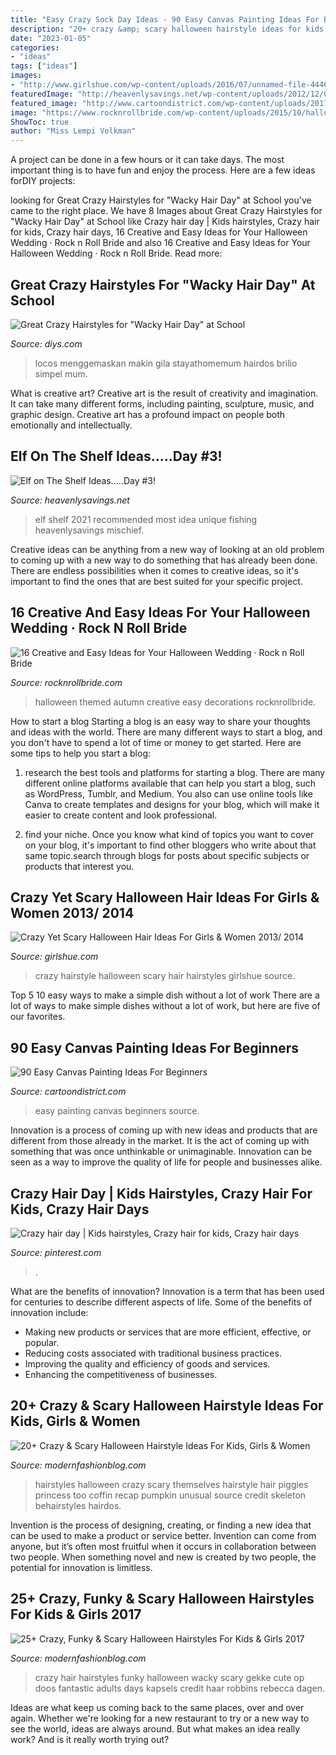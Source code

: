 ```yaml
---
title: "Easy Crazy Sock Day Ideas - 90 Easy Canvas Painting Ideas For Beginners"
description: "20+ crazy &amp; scary halloween hairstyle ideas for kids, girls &amp; women"
date: "2023-01-05"
categories:
- "ideas"
tags: ["ideas"]
images:
- "http://www.girlshue.com/wp-content/uploads/2016/07/unnamed-file-4446.jpg"
featuredImage: "http://heavenlysavings.net/wp-content/uploads/2012/12/005done2-917x1024.jpg"
featured_image: "http://www.cartoondistrict.com/wp-content/uploads/2017/06/Easy-Canvas-Painting-Ideas-For-Beginners16-1.jpg"
image: "https://www.rocknrollbride.com/wp-content/uploads/2015/10/halloween-wedding-30-640x959.jpg"
ShowToc: true
author: "Miss Lempi Volkman"
---
```



A project can be done in a few hours or it can take days. The most important thing is to have fun and enjoy the process. Here are a few ideas forDIY projects: 

	

		
looking for Great Crazy Hairstyles for &quot;Wacky Hair Day&quot; at School you've came to the right place. We have 8 Images about Great Crazy Hairstyles for &quot;Wacky Hair Day&quot; at School like Crazy hair day | Kids hairstyles, Crazy hair for kids, Crazy hair days, 16 Creative and Easy Ideas for Your Halloween Wedding · Rock n Roll Bride and also 16 Creative and Easy Ideas for Your Halloween Wedding · Rock n Roll Bride. Read more:
		
    
## Great Crazy Hairstyles For &quot;Wacky Hair Day&quot; At School

<img loading=lazy src="https://cdn.diys.com/wp-content/uploads/2016/01/zipper-hair.jpg" onerror="this.onerror=null;this.src='https://tse4.mm.bing.net/th?id=OIP.h7crGhlbHoFvpToeY3bbKgHaJ4&amp;pid=15.1';" alt="Great Crazy Hairstyles for &quot;Wacky Hair Day&quot; at School">

_Source: diys.com_

>locos menggemaskan makin gila stayathomemum hairdos brilio simpel mum. 

	

What is creative art?
Creative art is the result of creativity and imagination. It can take many different forms, including painting, sculpture, music, and graphic design. Creative art has a profound impact on people both emotionally and intellectually.

    
## Elf On The Shelf Ideas.....Day #3!

<img loading=lazy src="http://heavenlysavings.net/wp-content/uploads/2012/12/005done2-917x1024.jpg" onerror="this.onerror=null;this.src='https://tse1.mm.bing.net/th?id=OIP.7HYM0cuehuzycifAiKgNdQHaIR&amp;pid=15.1';" alt="Elf on The Shelf Ideas.....Day #3!">

_Source: heavenlysavings.net_

>elf shelf 2021 recommended most idea unique fishing heavenlysavings mischief. 

	

Creative ideas can be anything from a new way of looking at an old problem to coming up with a new way to do something that has already been done. There are endless possibilities when it comes to creative ideas, so it's important to find the ones that are best suited for your specific project.

    
## 16 Creative And Easy Ideas For Your Halloween Wedding · Rock N Roll Bride

<img loading=lazy src="https://www.rocknrollbride.com/wp-content/uploads/2015/10/halloween-wedding-30-640x959.jpg" onerror="this.onerror=null;this.src='https://tse1.mm.bing.net/th?id=OIP.ut_6S7izWYtCZnNfxcd5IQHaLG&amp;pid=15.1';" alt="16 Creative and Easy Ideas for Your Halloween Wedding · Rock n Roll Bride">

_Source: rocknrollbride.com_

>halloween themed autumn creative easy decorations rocknrollbride. 

	

How to start a blog
Starting a blog is an easy way to share your thoughts and ideas with the world. There are many different ways to start a blog, and you don't have to spend a lot of time or money to get started. Here are some tips to help you start a blog: 
1. research the best tools and platforms for starting a blog. There are many different online platforms available that can help you start a blog, such as WordPress, Tumblr, and Medium. You also can use online tools like Canva to create templates and designs for your blog, which will make it easier to create content and look professional. 

2. find your niche. Once you know what kind of topics you want to cover on your blog, it's important to find other bloggers who write about that same topic.search through blogs for posts about specific subjects or products that interest you.

    
## Crazy Yet Scary Halloween Hair Ideas For Girls &amp; Women 2013/ 2014

<img loading=lazy src="http://www.girlshue.com/wp-content/uploads/2016/07/unnamed-file-4446.jpg" onerror="this.onerror=null;this.src='https://tse2.mm.bing.net/th?id=OIP.LlFwS1KDjem8WAv5H4m2LwHaLH&amp;pid=15.1';" alt="Crazy Yet Scary Halloween Hair Ideas For Girls &amp; Women 2013/ 2014">

_Source: girlshue.com_

>crazy hairstyle halloween scary hair hairstyles girlshue source. 

	

Top 5 10 easy ways to make a simple dish without a lot of work
There are a lot of ways to make simple dishes without a lot of work, but here are five of our favorites.

    
## 90 Easy Canvas Painting Ideas For Beginners

<img loading=lazy src="http://www.cartoondistrict.com/wp-content/uploads/2017/06/Easy-Canvas-Painting-Ideas-For-Beginners16-1.jpg" onerror="this.onerror=null;this.src='https://tse2.mm.bing.net/th?id=OIP.x74ywo_6lFqgoTmFRqKvLQHaKQ&amp;pid=15.1';" alt="90 Easy Canvas Painting Ideas For Beginners">

_Source: cartoondistrict.com_

>easy painting canvas beginners source. 

	

Innovation is a process of coming up with new ideas and products that are different from those already in the market. It is the act of coming up with something that was once unthinkable or unimaginable. Innovation can be seen as a way to improve the quality of life for people and businesses alike.

    
## Crazy Hair Day | Kids Hairstyles, Crazy Hair For Kids, Crazy Hair Days

<img loading=lazy src="https://i.pinimg.com/736x/80/58/78/8058784dc6270b57b9383fad9c273419.jpg" onerror="this.onerror=null;this.src='https://tse1.mm.bing.net/th?id=OIP.dHed5fZpZOhBhtzMqJ3QogHaJ3&amp;pid=15.1';" alt="Crazy hair day | Kids hairstyles, Crazy hair for kids, Crazy hair days">

_Source: pinterest.com_

>. 

	

What are the benefits of innovation?
Innovation is a term that has been used for centuries to describe different aspects of life. Some of the benefits of innovation include: 
- Making new products or services that are more efficient, effective, or popular.
- Reducing costs associated with traditional business practices.
- Improving the quality and efficiency of goods and services. 
- Enhancing the competitiveness of businesses.

    
## 20+ Crazy &amp; Scary Halloween Hairstyle Ideas For Kids, Girls &amp; Women

<img loading=lazy src="http://modernfashionblog.com/wp-content/uploads/2015/08/20-Crazy-Scary-Halloween-Hairstyle-Ideas-For-Kids-Girls-Women-2015-8.jpg" onerror="this.onerror=null;this.src='https://tse3.mm.bing.net/th?id=OIP.uO7VtTiLSkbcRERSTEW4GQHaLJ&amp;pid=15.1';" alt="20+ Crazy &amp; Scary Halloween Hairstyle Ideas For Kids, Girls &amp; Women">

_Source: modernfashionblog.com_

>hairstyles halloween crazy scary themselves hairstyle hair piggies princess too coffin recap pumpkin unusual source credit skeleton behairstyles hairdos. 

	

Invention is the process of designing, creating, or finding a new idea that can be used to make a product or service better. Invention can come from anyone, but it’s often most fruitful when it occurs in collaboration between two people. When something novel and new is created by two people, the potential for innovation is limitless.

    
## 25+ Crazy, Funky &amp; Scary Halloween Hairstyles For Kids &amp; Girls 2017

<img loading=lazy src="http://modernfashionblog.com/wp-content/uploads/2017/09/25-Crazy-Funky-Scary-Halloween-Hairstyles-For-Kids-Girls-2017-8.jpg" onerror="this.onerror=null;this.src='https://tse1.mm.bing.net/th?id=OIP.JsIM2oCU3WNqNzdDX0q7wAHaJ4&amp;pid=15.1';" alt="25+ Crazy, Funky &amp; Scary Halloween Hairstyles For Kids &amp; Girls 2017">

_Source: modernfashionblog.com_

>crazy hair hairstyles funky halloween wacky scary gekke cute op doos fantastic adults days kapsels credit haar robbins rebecca dagen. 

	

Ideas are what keep us coming back to the same places, over and over again. Whether we're looking for a new restaurant to try or a new way to see the world, ideas are always around. But what makes an idea really work? And is it really worth trying out?

